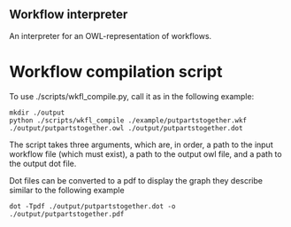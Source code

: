 ## Workflow interpreter
An interpreter for an OWL-representation of workflows.

# Workflow compilation script

To use ./scripts/wkfl_compile.py, call it as in the following example:

```
mkdir ./output
python ./scripts/wkfl_compile ./example/putpartstogether.wkf ./output/putpartstogether.owl ./output/putpartstogether.dot
```

The script takes three arguments, which are, in order, a path to the input workflow file (which must exist), a path to the output owl file, and a path to the output dot file.

Dot files can be converted to a pdf to display the graph they describe similar to the following example

```
dot -Tpdf ./output/putpartstogether.dot -o ./output/putpartstogether.pdf
```

